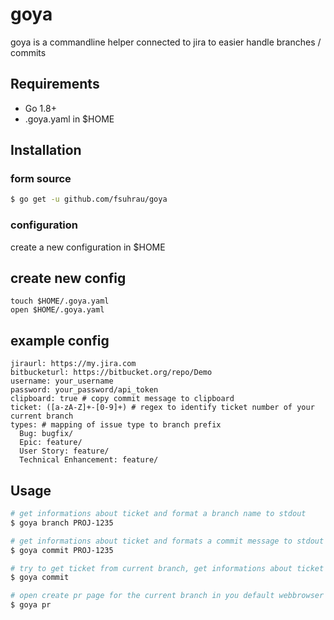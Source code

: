 # goya
goya is a commandline helper connected to jira to easier handle branches / commits

## Requirements
- Go 1.8+
- .goya.yaml in $HOME

## Installation
### form source
``` bash
$ go get -u github.com/fsuhrau/goya
```

### configuration
create a new configuration in $HOME
## create new config
```
touch $HOME/.goya.yaml
open $HOME/.goya.yaml
```

## example config
```
jiraurl: https://my.jira.com
bitbucketurl: https://bitbucket.org/repo/Demo
username: your_username
password: your_password/api_token
clipboard: true # copy commit message to clipboard
ticket: ([a-zA-Z]+-[0-9]+) # regex to identify ticket number of your current branch
types: # mapping of issue type to branch prefix
  Bug: bugfix/
  Epic: feature/
  User Story: feature/
  Technical Enhancement: feature/
```

## Usage
``` bash
# get informations about ticket and format a branch name to stdout
$ goya branch PROJ-1235

# get informations about ticket and formats a commit message to stdout or clipboard (.goya.yaml)
$ goya commit PROJ-1235

# try to get ticket from current branch, get informations about ticket and formats a commit message to stdout or clipboard (.goya.yaml)
$ goya commit 

# open create pr page for the current branch in you default webbrowser
$ goya pr 
```
